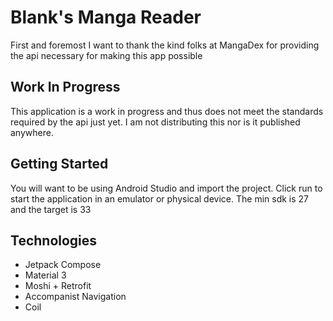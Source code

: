 # Blank's Manga Reader
First and foremost I want to thank the kind folks at MangaDex for providing the api necessary for making this app possible

## Work In Progress
This application is a work in progress and thus does not meet the standards required by the api just yet. I am not distributing this nor is it published anywhere.

## Getting Started
You will want to be using Android Studio and import the project.
Click run to start the application in an emulator or physical device. The min sdk is 27 and the target is 33

## Technologies
* Jetpack Compose
* Material 3
* Moshi + Retrofit
* Accompanist Navigation
* Coil
